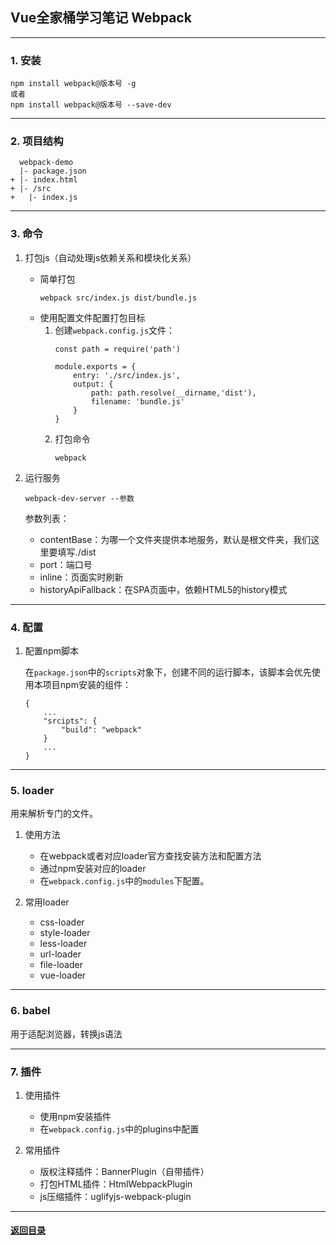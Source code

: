 ## Vue全家桶学习笔记 Webpack
---
### 1. 安装


```
npm install webpack@版本号 -g
或者
npm install webpack@版本号 --save-dev
```

---
### 2. 项目结构

```
  webpack-demo
  |- package.json
+ |- index.html
+ |- /src
+   |- index.js
```

---
### 3. 命令

1. 打包js（自动处理js依赖关系和模块化关系）

    + 简单打包 
        ```
        webpack src/index.js dist/bundle.js
        ```
    + 使用配置文件配置打包目标
        1. 创建`webpack.config.js`文件：
            ```
            const path = require('path')

            module.exports = {
                entry: './src/index.js',
                output: {
                    path: path.resolve(__dirname,'dist'),
                    filename: 'bundle.js'
                }
            }
            ```
        2. 打包命令 
            ```
            webpack
            ```

2. 运行服务

    ```
    webpack-dev-server --参数
    ```

    参数列表：
    + contentBase：为哪一个文件夹提供本地服务，默认是根文件夹，我们这里要填写./dist
    + port：端口号
    + inline：页面实时刷新
    + historyApiFallback：在SPA页面中，依赖HTML5的history模式


---
### 4. 配置 

1. 配置npm脚本  

    在`package.json`中的`scripts`对象下，创建不同的运行脚本，该脚本会优先使用本项目npm安装的组件：
    ```
    {
        ...
        "srcipts": {
            "build": "webpack"
        }
        ...
    }
    ```

---
### 5. loader

用来解析专门的文件。

1. 使用方法
    + 在webpack或者对应loader官方查找安装方法和配置方法
    + 通过npm安装对应的loader
    + 在`webpack.config.js`中的`modules`下配置。

2. 常用loader 

    + css-loader
    + style-loader
    + less-loader
    + url-loader
    + file-loader
    + vue-loader

---
### 6. babel

用于适配浏览器，转换js语法

---
### 7. 插件

1. 使用插件
    + 使用npm安装插件
    + 在`webpack.config.js`中的plugins中配置

2. 常用插件
    + 版权注释插件：BannerPlugin（自带插件）
    + 打包HTML插件：HtmlWebpackPlugin
    + js压缩插件：uglifyjs-webpack-plugin

---

#### [返回目录](./)

